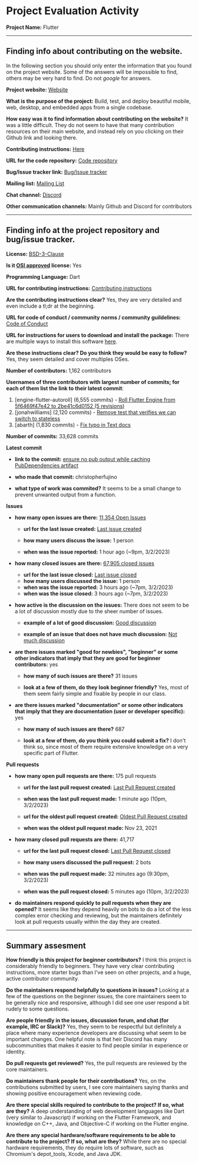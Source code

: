 # Project Evaluation Activity

__Project Name:__  Flutter

---

## Finding info about contributing on the website.

In the following section you should only enter the information that you
found on the project website. Some of the answers will be impossible to find, others
may be very hard to find. Do not _google_ for answers.

__Project website:__ [Website](https://flutter.dev/)

__What is the purpose of the project:__ Build, test, and deploy beautiful mobile, web, desktop, and embedded apps from a single codebase.

__How easy was it to find information about contributing on the website?__ It was a little difficult. They do not seem to have that many contribution
resources on their main website, and instead rely on you clicking on their Github link and looking there.

__Contributing instructions:__ [Here](https://github.com/flutter/flutter/blob/master/CONTRIBUTING.md)  

__URL for the code repository:__ [Code repository](https://github.com/flutter/flutter)

__Bug/Issue tracker link:__ [Bug/Issue tracker](https://github.com/flutter/flutter/issues)

__Mailing list:__ [Mailing List](https://groups.google.com/forum/#!forum/flutter-announce)

__Chat channel:__ [Discord](https://github.com/flutter/flutter/wiki/Chat)

__Other communication channels:__ Mainly Github and Discord for contributors


---

## Finding info at the project repository and bug/issue tracker.

__License:__ [BSD-3-Clause](https://github.com/flutter/flutter/blob/master/LICENSE)

__Is it [OSI approved](https://opensource.org/licenses/alphabetical) license:__ Yes

__Programming Language:__ Dart

__URL for contributing instructions:__ [Contributing instructions](https://github.com/flutter/flutter/blob/master/CONTRIBUTING.md)

__Are the contributing instructions clear?__ Yes, they are very detailed and even include a tl;dr at the beginning.


__URL for code of conduct / community norms / community guildelines:__ [Code of Conduct](https://github.com/flutter/flutter/blob/master/CODE_OF_CONDUCT.md)

__URL for instructions for users to download and install the package:__ There are multiple ways to install this software [here](https://github.com/flutter/flutter/wiki/Setting-up-the-Engine-development-environment).


__Are these instructions clear? Do you think they would be easy to follow?__ Yes, they seem detailed and cover multiples OSes.


__Number of contributors:__ 1,162 contributors


__Usernames of three contributors with largest number of commits; for
each of them list the link to their latest commit__:

1. [engine-flutter-autoroll] (6,555 commits) - [Roll Flutter Engine from 5f6469f47e42 to 2be41c6d0152 (5 revisions)](https://github.com/flutter/flutter/commit/712ce3b57f6b3d761d7b9ee08097f0fb32605289)
2. [jonahwilliams] (2,120 commits) - [Remove test that verifies we can switch to stateless](https://github.com/flutter/flutter/commit/425ab5dca5aa99d8027a2afbffd98875fa5762bb)
3. [abarth] (1,830 commits) - [Fix typo in Text docs](https://github.com/flutter/flutter/commit/b327ac34456fa408d3977cc68411fe47c7e4dff5)


__Number of commits:__ 33,628 commits

__Latest commit__

- __link to the commit:__ [ensure no pub output while caching PubDependencies artifact](https://github.com/flutter/flutter/commit/902dac476357addb854e543bf4ada1f8eb201fe9)

- __who made that commit:__ christopherfujino

- __what type of work was commited?__ It seems to be a small change to prevent unwanted output from a function.


__Issues__

- __how many open issues are there:__ [11,354 Open Issues](https://github.com/flutter/flutter/issues)

    - __url for the last issue created:__ [Last issue created](https://github.com/flutter/flutter/issues/121845)

    - __how many users discuss the issue:__ 1 person
    
    - __when was the issue reported:__ 1 hour ago (~9pm, 3/2/2023)
    

- __how many closed issues are there:__ [67,905 closed issues](https://github.com/flutter/flutter/issues?q=is%3Aissue+is%3Aclosed)
    - __url for the last issue closed:__ [Last issue closed](https://github.com/flutter/flutter/issues/121839)
    - __how many users discussed the issue:__ 1 person
    - __when was the issue reported:__ 3 hours ago (~7pm, 3/2/2023)
    - __when was the issue closed:__ 3 hours ago (~7pm, 3/2/2023)

- __how active is the discussion on the issues:__ There does not seem to be a lot of discussion mostly due to the sheer number of issues.

    - __example of a lot of good discussion:__ [Good discussion](https://github.com/flutter/flutter/issues/100522)
    
    - __example of an issue that does not have much discussion:__ [Not much discussion](https://github.com/flutter/flutter/issues/121841)



- __are there issues marked "good for newbies", "beginner" or some other indicators that imply that they are good for beginner contributors:__ yes

    - __how many of such issues are there?__ 31 issues
    
    - __look at a few of them, do they look beginner friendly?__ Yes, most of them seem fairly simple and fixable by people in our class.



- __are there issues marked "documentation" or some other indicators that imply that they are documentation (user or developer specific):__ yes

    - __how many of such issues are there?__ 687
    
    - __look at a few of them, do you think you could submit a fix?__ I don't think so, since most of them require extensive knowledge on a very specific part of Flutter.



__Pull requests__

- __how many open pull requests are there:__ 175 pull requests

    - __url for the last pull request created:__ [Last Pull Request created](https://github.com/flutter/flutter/pull/121851)
    
    - __when was the last pull request made:__ 1 minute ago (10pm, 3/2/2023)

    - __url for the oldest pull request created:__ [Oldest Pull Request created](https://github.com/flutter/flutter/pull/94128)
    
    - __when was the oldest pull request made:__ Nov 23, 2021

- __how many closed pull requests are there:__ 41,717

    - __url for the last pull request closed:__ [Last Pull Request closed](https://github.com/flutter/flutter/pull/121849)
    
    - __how many users discussed the pull request:__ 2 bots
    
    - __when was the pull request made:__  32 minutes ago (9:30pm, 3/2/2023)
    
    - __when was the pull request closed:__ 5 minutes ago (10pm, 3/2/2023)
    

- __do maintainers respond quickly to pull requests when they are opened?__ 
It seems like they depend heavily on bots to do a lot of the less complex error checking and reviewing, but the maintainers definitely look at pull requests usually within the day they are created.

---

## Summary assesment
__How friendly is this project for beginner contributors?__
I think this project is considerably friendly to beginners. They have very clear contributing instructions, more starter bugs than I've seen on other projects, and a huge, active contributor community.


__Do the maintainers respond helpfully to questions in issues?__
Looking at a few of the questions on the beginner issues, the core maintainers seem to be generally nice and responsive, although I did see one user respond a bit rudely to some questions. 


__Are people friendly in the issues, discussion forum, and chat (for example, IRC or Slack)?__
Yes, they seem to be respectful but definitely a place where many experience developers are discussing what seem to be important changes. One helpful note is that heir Discord has many subcommunities that makes it easier to find people similar in experience or identity.


__Do pull requests get reviewed?__
Yes, the pull requests are reviewed by the core maintainers.


__Do maintainers thank people for their contributions?__
Yes, on the contributions submitted by users, I see core maintainers saying thanks and showing positive encouragement when reviewing code.


__Are there special skills required to contribute to the project? If so, what are they?__
A deep understanding of web development languages like Dart (very similar to Javascript) if working on the Flutter Framework, and knowledge on C++, Java, and Objective-C if working on the Flutter engine.


__Are there any special hardware/software requirements to be able to contribute to the project? If so, what are they?__
While there are no special hardware requirements, they do require lots of software, such as Chromium's depot_tools, Xcode, and Java JDK.
